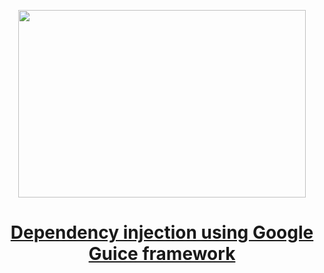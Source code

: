 
<p align="center">
  <img width="460" height="300" src="https://miro.medium.com/v2/resize:fit:640/format:webp/1*OXaU46Rv8B3MV7YuaAanaA.png">
</p>

<h1 align="center"><a href="https://medium.com/javarevisited/dependency-injection-using-google-guice-framework-97c3ca5a5d82">Dependency injection using Google Guice framework
</a></h1>
